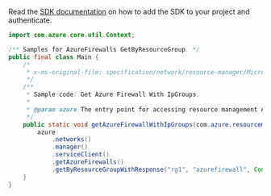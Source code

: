 Read the [SDK documentation](https://github.com/Azure/azure-sdk-for-java/blob/azure-resourcemanager_2.10.0/sdk/resourcemanager/azure-resourcemanager/README.md) on how to add the SDK to your project and authenticate.

```java
import com.azure.core.util.Context;

/** Samples for AzureFirewalls GetByResourceGroup. */
public final class Main {
    /*
     * x-ms-original-file: specification/network/resource-manager/Microsoft.Network/stable/2021-05-01/examples/AzureFirewallGetWithIpGroups.json
     */
    /**
     * Sample code: Get Azure Firewall With IpGroups.
     *
     * @param azure The entry point for accessing resource management APIs in Azure.
     */
    public static void getAzureFirewallWithIpGroups(com.azure.resourcemanager.AzureResourceManager azure) {
        azure
            .networks()
            .manager()
            .serviceClient()
            .getAzureFirewalls()
            .getByResourceGroupWithResponse("rg1", "azurefirewall", Context.NONE);
    }
}
```

